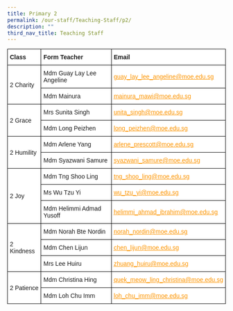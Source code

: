 ```yaml
---
title: Primary 2
permalink: /our-staff/Teaching-Staff/p2/
description: ""
third_nav_title: Teaching Staff
---
```

<style type="text/css">
.tg  {border-collapse:collapse;border-spacing:0;margin:0px auto;}
.tg td{border-color:black;border-style:solid;border-width:1px;font-family:Arial, sans-serif;font-size:14px;
  overflow:hidden;padding:10px 5px;word-break:normal;}
.tg th{border-color:black;border-style:solid;border-width:1px;font-family:Arial, sans-serif;font-size:14px;
  font-weight:normal;overflow:hidden;padding:10px 5px;word-break:normal;}
.tg .tg-sce8{background-color:#FFF;color:#FC9400;text-align:left;text-decoration:underline;vertical-align:middle}
.tg .tg-8rcp{background-color:#FFF;font-weight:bold;text-align:left;vertical-align:middle}
.tg .tg-zr06{background-color:#FFF;text-align:left;vertical-align:middle}
.tg .tg-794o{background-color:#FFF;color:#F93;text-align:left;text-decoration:underline;vertical-align:middle}
</style>
<table class="tg">
<tbody>
  <tr>
    <td class="tg-8rcp">Class</td>
    <td class="tg-8rcp">Form Teacher</td>
    <td class="tg-8rcp">Email</td>
  </tr>
  <tr>
    <td class="tg-zr06" rowspan="2">2 Charity</td>
    <td class="tg-zr06">Mdm Guay Lay Lee Angeline</td>
    <td class="tg-zr06"><a href="mailto:guay_lay_lee_angeline@moe.edu.sg" target="_blank" rel="noopener noreferrer"><span style="text-decoration:underline;color:#FC9400">guay_lay_lee_angeline@moe.edu.sg</span></a></td>
  </tr>
  <tr>
    <td class="tg-zr06">Mdm Mainura </td>
    <td class="tg-794o"><a href="mailto:mainura_mawi@moe.edu.sg" target="_blank" rel="noopener noreferrer"><span style="text-decoration:underline;color:#FC9400">mainura_mawi@moe.edu.sg</span></a></td>
  </tr>
  <tr>
    <td class="tg-zr06" rowspan="2">2 Grace</td>
    <td class="tg-zr06">Mrs Sunita Singh</td>
    <td class="tg-zr06"><a href="mailto:sunita_singh@moe.edu.sg" target="_blank" rel="noopener noreferrer"><span style="text-decoration:underline;color:#FC9400">unita_singh@moe.edu.sg</span></a></td>
  </tr>
  <tr>
    <td class="tg-zr06">Mdm Long Peizhen</td>
    <td class="tg-zr06"><a href="mailto:long_peizhen@moe.edu.sg" target="_blank" rel="noopener noreferrer"><span style="text-decoration:underline;color:#FC9400">long_peizhen@moe.edu.sg</span></a></td>
  </tr>
  <tr>
    <td class="tg-zr06" rowspan="2">2 Humility</td>
    <td class="tg-zr06">Mdm Arlene Yang</td>
    <td class="tg-zr06"><a href="mailto:arlene_prescott@moe.edu.sg" target="_blank" rel="noopener noreferrer"><span style="text-decoration:underline;color:#FC9400">arlene_prescott@moe.edu.sg</span></a></td>
  </tr>
  <tr>
    <td class="tg-zr06">Mdm Syazwani Samure</td>
    <td class="tg-zr06"><a href="mailto:syazwani_samure@moe.edu.sg" target="_blank" rel="noopener noreferrer"><span style="text-decoration:underline;color:#FC9400">syazwani_samure@moe.edu.sg</span></a></td>
  </tr>
  <tr>
    <td class="tg-zr06" rowspan="3">2 Joy</td>
    <td class="tg-zr06">Mdm Tng Shoo Ling</td>
    <td class="tg-zr06"><a href="mailto:tng_shoo_ling@moe.edu.sg" target="_blank" rel="noopener noreferrer"><span style="text-decoration:underline;color:#FC9400">tng_shoo_ling@moe.edu.sg</span></a></td>
  </tr>
  <tr>
    <td class="tg-zr06">Ms Wu Tzu Yi</td>
    <td class="tg-zr06"><a href="mailto:wu_tzu_yi@moe.edu.sg" target="_blank" rel="noopener noreferrer"><span style="text-decoration:underline;color:#FC9400">wu_tzu_yi@moe.edu.sg</span></a></td>
  </tr>
  <tr>
    <td class="tg-zr06">Mdm Helimmi Admad Yusoff</td>
    <td class="tg-sce8"><a href="mailto:helimmi_ahmad_ibrahim@moe.edu.sg" target="_blank" rel="noopener noreferrer"><span style="text-decoration:underline;color:#FC9400">helimmi_ahmad_ibrahim@moe.edu.sg</span></a></td>
  </tr>
  <tr>
    <td class="tg-zr06" rowspan="3">2 Kindness</td>
    <td class="tg-zr06">Mdm Norah Bte Nordin</td>
    <td class="tg-sce8"><a href="mailto:norah_nordin@moe.edu.sg" target="_blank" rel="noopener noreferrer"><span style="text-decoration:underline;color:#FC9400">norah_nordin@moe.edu.sg</span></a></td>
  </tr>
  <tr>
    <td class="tg-zr06">Mdm Chen Lijun</td>
    <td class="tg-sce8"><a href="mailto:chen_lijun@moe.edu.sg" target="_blank" rel="noopener noreferrer"><span style="text-decoration:underline;color:#FC9400">chen_lijun@moe.edu.sg</span></a></td>
  </tr>
  <tr>
    <td class="tg-zr06"> <span style="font-weight:400;font-style:normal">Mrs Lee Huiru</span></td>
    <td class="tg-zr06"> <a href="mailto:%C2%A0zhuang_huiru@moe.edu.sg" target="_blank" rel="noopener noreferrer"><span style="text-decoration:underline;color:#FC9400">zhuang_huiru@moe.edu.sg</span></a></td>
  </tr>
  <tr>
    <td class="tg-zr06" rowspan="2">2 Patience</td>
    <td class="tg-zr06">Mdm Christina Hing</td>
    <td class="tg-sce8"><a href="mailto:quek_meow_ling_christina@moe.edu.sg"><span style="text-decoration:underline;color:#FC9400">quek_meow_ling_christina@moe.edu.sg</span></a></td>
  </tr>
  <tr>
    <td class="tg-zr06">Mdm Loh Chu Imm</td>
    <td class="tg-zr06"><a href="mailto:loh_chu_imm@moe.edu.sg" target="_blank" rel="noopener noreferrer"><span style="text-decoration:underline;color:#FC9400">loh_chu_imm@moe.edu.sg</span></a></td>
  </tr>
</tbody>
</table>